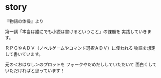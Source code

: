 story
=====

『物語の体操』より


第一講「本当は誰にでも小説は書けるということ」の課題を
実践していきます。

ＲＰＧやＡＤＶ（ノベルゲームやコマンド選択ＡＤＶ）に使われる
物語を想定して書いています。

元の＜おはなし＞のプロットを
フォークやだめだししていただいて
面白くしていただければと思っています！


